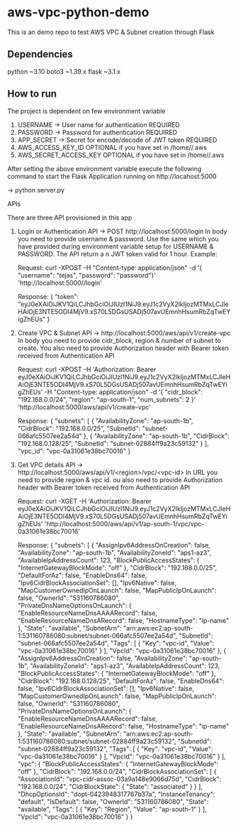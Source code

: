 # aws-vpc-python-demo
This is an demo repo to test AWS VPC &amp; Subnet creation through Flask

## Dependencies
python ~3.10
boto3 ~1.39.x
flask ~3.1.x

## How to run 

The project is dependent on few environment variable

1. USERNAME -> User name for authentication REQUIRED
2. PASSWORD -> Password for authentication REQUIRED
3. APP_SECRET -> Secret for encode/decode of JWT token REQUIRED
4. AWS_ACCESS_KEY_ID OPTIONAL if you have set in /home/<user>/.aws
5. AWS_SECRET_ACCESS_KEY OPTIONAL if you have set in /home/<user>/.aws

After setting the above environment variable execute the following command to start the Flask Application running on http://locahost:5000

-> python server.py

APIs 

There are three API provisioned in this app 

1. Login or Authentication
   API -> POST http://localhost:5000/login
   In body you need to provide username & password. Use the same which you have provided during environment variable setup for USERNAME & PASSWORD. The API return a n JWT token valid for 1 hour. 
   Example:

   Request:
   curl -XPOST -H "Content-type: application/json" -d '{
    "username": "tejas",
    "password": "password"}' 'http://localhost:5000//login'

   Response:
   {
    "token": "eyJ0eXAiOiJKV1QiLCJhbGciOiJIUzI1NiJ9.eyJ1c2VyX2lkIjozMTMxLCJleHAiOjE3NTE5ODI4MjV9.xS70L5DGsUSADj507avUEmnhHsumRbZqTwEYigZhEUs"
   }

2. Create VPC & Subnet
   API -> http://localhost:5000/aws/api/v1/create-vpc
   In body you need to provide cidr_block, region & number of subnet to create. You also need to provide Authorization header with Bearer token received from Authentication API

   Request:
   curl -XPOST -H 'Authorization: Bearer eyJ0eXAiOiJKV1QiLCJhbGciOiJIUzI1NiJ9.eyJ1c2VyX2lkIjozMTMxLCJleHAiOjE3NTE5ODI4MjV9.xS70L5DGsUSADj507avUEmnhHsumRbZqTwEYigZhEUs' -H "Content-type: application/json" -d '{
    "cidr_block": "192.168.0.0/24",
    "region": "ap-south-1",
    "num_subnets": 2
  }' 'http://localhost:5000/aws/api/v1/create-vpc'

     Response:
     {
       "subnets": [
         {
           "AvailabilityZone": "ap-south-1b",
           "CidrBlock": "192.168.0.0/25",
           "SubnetId": "subnet-066afc5507ee2a54d"
         },
         {
           "AvailabilityZone": "ap-south-1b",
           "CidrBlock": "192.168.0.128/25",
           "SubnetId": "subnet-02884ff9a23c59132"
         }
       ],
       "vpc_id": "vpc-0a31061e38bc70016"
     }

3. Get VPC details
   API -> http://localhost:5000/aws/api/v1/\<region\>/vpc/\<vpc-id\>
   In URL you need to provide region & vpc id. ou also need to provide Authorization header with Bearer token received from Authentication API

   Request:
   curl -XGET -H 'Authorization: Bearer eyJ0eXAiOiJKV1QiLCJhbGciOiJIUzI1NiJ9.eyJ1c2VyX2lkIjozMTMxLCJleHAiOjE3NTE5ODI4MjV9.xS70L5DGsUSADj507avUEmnhHsumRbZqTwEYigZhEUs' 'http://localhost:5000/aws/api/v1/ap-south-1/vpc/vpc-0a31061e38bc70016'

   Response:
   {
  "subnets": [
    {
      "AssignIpv6AddressOnCreation": false,
      "AvailabilityZone": "ap-south-1b",
      "AvailabilityZoneId": "aps1-az3",
      "AvailableIpAddressCount": 123,
      "BlockPublicAccessStates": {
        "InternetGatewayBlockMode": "off"
      },
      "CidrBlock": "192.168.0.0/25",
      "DefaultForAz": false,
      "EnableDns64": false,
      "Ipv6CidrBlockAssociationSet": [],
      "Ipv6Native": false,
      "MapCustomerOwnedIpOnLaunch": false,
      "MapPublicIpOnLaunch": false,
      "OwnerId": "531160786080",
      "PrivateDnsNameOptionsOnLaunch": {
        "EnableResourceNameDnsAAAARecord": false,
        "EnableResourceNameDnsARecord": false,
        "HostnameType": "ip-name"
      },
      "State": "available",
      "SubnetArn": "arn:aws:ec2:ap-south-1:531160786080:subnet/subnet-066afc5507ee2a54d",
      "SubnetId": "subnet-066afc5507ee2a54d",
      "Tags": [
        {
          "Key": "vpc-id",
          "Value": "vpc-0a31061e38bc70016"
        }
      ],
      "VpcId": "vpc-0a31061e38bc70016"
    },
    {
      "AssignIpv6AddressOnCreation": false,
      "AvailabilityZone": "ap-south-1b",
      "AvailabilityZoneId": "aps1-az3",
      "AvailableIpAddressCount": 123,
      "BlockPublicAccessStates": {
        "InternetGatewayBlockMode": "off"
      },
      "CidrBlock": "192.168.0.128/25",
      "DefaultForAz": false,
      "EnableDns64": false,
      "Ipv6CidrBlockAssociationSet": [],
      "Ipv6Native": false,
      "MapCustomerOwnedIpOnLaunch": false,
      "MapPublicIpOnLaunch": false,
      "OwnerId": "531160786080",
      "PrivateDnsNameOptionsOnLaunch": {
        "EnableResourceNameDnsAAAARecord": false,
        "EnableResourceNameDnsARecord": false,
        "HostnameType": "ip-name"
      },
      "State": "available",
      "SubnetArn": "arn:aws:ec2:ap-south-1:531160786080:subnet/subnet-02884ff9a23c59132",
      "SubnetId": "subnet-02884ff9a23c59132",
      "Tags": [
        {
          "Key": "vpc-id",
          "Value": "vpc-0a31061e38bc70016"
        }
      ],
      "VpcId": "vpc-0a31061e38bc70016"
    }
  ],
  "vpc": {
    "BlockPublicAccessStates": {
      "InternetGatewayBlockMode": "off"
    },
    "CidrBlock": "192.168.0.0/24",
    "CidrBlockAssociationSet": [
      {
        "AssociationId": "vpc-cidr-assoc-03a9a148e9066d75d",
        "CidrBlock": "192.168.0.0/24",
        "CidrBlockState": {
          "State": "associated"
        }
      }
    ],
    "DhcpOptionsId": "dopt-0423948317767b37a",
    "InstanceTenancy": "default",
    "IsDefault": false,
    "OwnerId": "531160786080",
    "State": "available",
    "Tags": [
      {
        "Key": "Region",
        "Value": "ap-south-1"
      }
    ],
    "VpcId": "vpc-0a31061e38bc70016"
  }
}

   


   


